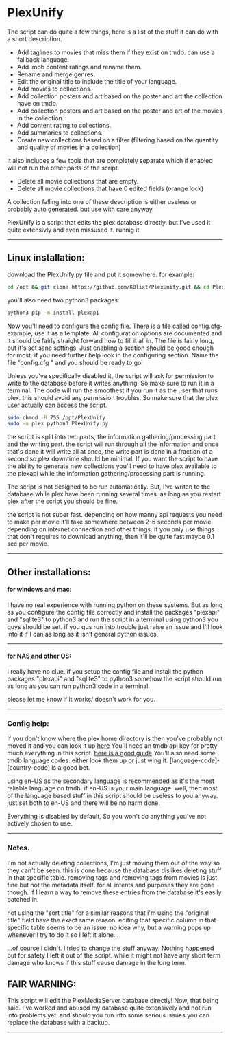 # PlexUnify

The script can do quite a few things, here is a list of the stuff it can do with a short description.

- Add taglines to movies that miss them if they exist on tmdb. can use a fallback language.
- Add imdb content ratings and rename them.
- Rename and merge genres.
- Edit the original title to include the title of your language.
- Add movies to collections.
- Add collection posters and art based on the poster and art the collection have on tmdb.
- Add collection posters and art based on the poster and art of the movies in the collection.
- Add content rating to collections.
- Add summaries to collections.
- Create new collections based on a filter (filtering based on the quantity and quality of movies in a collection)


It also includes a few tools that are completely separate which if enabled will not run the other parts of the script.

- Delete all movie collections that are empty.
- Delete all movie collections that have 0 edited fields (orange lock) 

A collection falling into one of these description is either useless or probably auto generated. but use with care anyway.

PlexUnify is a script that edits the plex database directly. but I've used it quite extensivly and even missused it. runnig it 



----------
## Linux installation:

download the PlexUnify.py file and put it somewhere. for example:
```sh
cd /opt && git clone https://github.com/KBlixt/PlexUnify.git && cd PlexUnify
```

you'll also need two python3 packages:
```sh
python3 pip -m install plexapi
```

Now you'll need to configure the config file. There is a file called config.cfg-example, use it as a template.
All configuration options are documented and it should be fairly straight forward how to fill it all in.
The file is fairly long, but it's set sane settings. Just enabling a section should be good enough for most.
if you need further help look in the configuring section. Name the file "config.cfg " and you should be ready to go!

Unless you've specifically disabled it, the script will ask for permission to write to the database
before it writes anything. So make sure to run it in a terminal.
The code will run the smoothest if you run it as the user that runs plex. this should avoid any permission troubles.
So make sure that the plex user actually can access the script.
```sh
sudo chmod -R 755 /opt/PlexUnify
sudo -u plex python3 PlexUnify.py
```

the script is split into two parts, the information gathering/processing part and the writing part. the script will run through
all the information and once that's done it will write all at once, the write part is done in a fraction of a second so plex 
downtime should be minimal. If you want the script to have the ability to generate new collections you'll need to have
plex available to the plexapi while the information gathering/processing part is running.

The script is not designed to be run automatically. But, I've writen to the database while plex have been running
several times. as long as you restart plex after the script you should be fine.

the script is not super fast. depending on how manny api requests you need to make per movie it'll take somewhere between
2-6 seconds per movie depending on internet connection and other things. If you only use things that don't requires to
download anything, then it'll be quite fast maybe 0.1 sec per movie.

----------

## Other installations:

#### for windows and mac:

I have no real experience with running python on these systems. But as long as you configure the config file correctly
and install the packages "plexapi" and "sqlite3" to python3 and run the script in a terminal using python3 you guys
should be set. if you gus run into trouble just raise an issue and I'll look into it if I can as long as it isn't
general python issues.

----------

#### for NAS and other OS:

I really have no clue. if you setup the config file and install the python packages "plexapi" and "sqlite3" to python3
somehow the script should run as long as you can run python3 code in a terminal.

please let me know if it works/ doesn't work for you.

----------

### Config help:

If you don't know where the plex home directory is then you've probably not moved it and you can look it up [here](https://support.plex.tv/articles/202915258-where-is-the-plex-media-server-data-directory-located/)
You'll need an tmdb api key for pretty much everything in this script. [here is a good guide](https://developers.themoviedb.org/3/getting-started/introduction)
You'll also need some tmdb language codes. either look them up or just wing it. [language-code]-[country-code] is a good bet.


using en-US as the secondary language is recommended as it's the most reliable language on tmdb. if en-US is your main
language. well, then most of the language based stuff in this script should be useless to you anyway. just set both to
en-US and there will be no harm done.

Everything is disabled by default, So you won't do anything you've not actively chosen to use.

----------
### Notes.

I'm not actually deleting collections, I'm just moving them out of the way so they can't be seen. this is done because the 
database dislikes deleting stuff in that specific table. removing tags and removing tags from movies is just fine but not 
the metadata itself. for all intents and purposes they are gone though. if I learn a way to remove these entries from the 
database it's easily patched in.

not using the "sort title" for a similar reasons that i'm using the "original title" field have the exact same reason. editing 
that specific column in that specific table seems to be an issue. no idea why, but a warning pops up whenever I try to do it so 
I left it alone... 

...of course i didn't. I tried to change the stuff anyway. Nothing happened but for safety I left it out of the script. while it
might not have any short term damage who knows if this stuff cause damage in the long term.

## FAIR WARNING:

This script will edit the PlexMediaServer database directly! Now, that being said. I've worked and abused my database quite
extensively and not run into problems yet. and should you run into some serious issues you can replace the database
with a backup. 

----------
